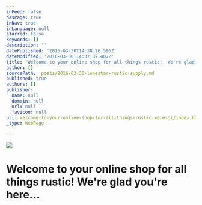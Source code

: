 ```yaml
---
inFeed: false
hasPage: true
inNav: true
inLanguage: null
starred: false
keywords: []
description: ''
datePublished: '2016-03-30T14:38:26.596Z'
dateModified: '2016-03-30T14:37:37.407Z'
title: "Welcome to your online shop for all things rustic!  We're glad you're here..."
author: []
sourcePath: _posts/2016-03-30-lonestar-rustic-supply.md
published: true
authors: []
publisher:
  name: null
  domain: null
  url: null
  favicon: null
url: welcome-to-your-online-shop-for-all-things-rustic-were-gl/index.html
_type: WebPage

---
```

![](https://the-grid-user-content.s3-us-west-2.amazonaws.com/99fde28a-be47-43c8-aa0a-f7e702749575.jpg)

# Welcome to your online shop for all things rustic! We're glad you're here...